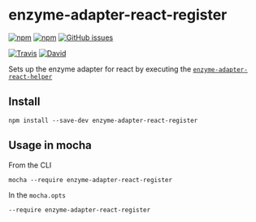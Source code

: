# enzyme-adapter-react-register

[![npm](https://img.shields.io/npm/v/enzyme-adapter-react-register.svg?style=for-the-badge)](https://www.npmjs.com/package/enzyme-adapter-react-register)
[![npm](https://img.shields.io/npm/dm/enzyme-adapter-react-register.svg?style=for-the-badge)](https://npmjs.org/package/enzyme-adapter-react-register)
[![GitHub issues](https://img.shields.io/github/issues-raw/MashupMill/enzyme-adapter-react-register.svg?style=for-the-badge)](https://github.com/MashupMill/enzyme-adapter-react-register/issues)

[![Travis](https://img.shields.io/travis/MashupMill/enzyme-adapter-react-register.svg?style=for-the-badge)](https://travis-ci.org/MashupMill/enzyme-adapter-react-register)
[![David](https://img.shields.io/david/MashupMill/enzyme-adapter-react-register.svg?style=for-the-badge)](https://david-dm.org/MashupMill/enzyme-adapter-react-register)

Sets up the enzyme adapter for react by executing the [`enzyme-adapter-react-helper`](https://github.com/airbnb/enzyme/blob/master/packages/enzyme-adapter-react-helper/src/index.js)

## Install

```
npm install --save-dev enzyme-adapter-react-register
```

## Usage in mocha

From the CLI
```
mocha --require enzyme-adapter-react-register
```

In the `mocha.opts`

```
--require enzyme-adapter-react-register
```